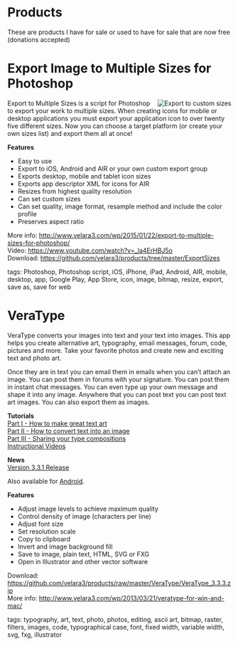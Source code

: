 # Products
These are products I have for sale or used to have for sale that are now free (donations accepted)

<h1>Export Image to Multiple Sizes for Photoshop</h1>  
<img style="float:right" src="https://i2.wp.com/www.velara3.com/wp/wp-content/uploads/2015/01/Screen-Shot-2015-01-31-at-6.08.29-PM.png" alt="Export to custom sizes" />Export to Multiple Sizes is a script for Photoshop to export your work to multiple sizes. When creating icons for mobile or desktop applications you must export your application icon to over twenty five different sizes. Now you can choose a target platform (or create your own sizes list) and export them all at once!

<strong>Features</strong>  
* Easy to use
* Export to iOS, Android and AIR or your own custom export group
* Exports desktop, mobile and tablet icon sizes
* Exports app descriptor XML for icons for AIR
* Resizes from highest quality resolution
* Can set custom sizes
* Can set quality, image format, resample method and include the color profile
* Preserves aspect ratio


More info: http://www.velara3.com/wp/2015/01/22/export-to-multiple-sizes-for-photoshop/  
Video: https://www.youtube.com/watch?v=_la4ErHBJ5o  
Download: https://github.com/velara3/products/tree/master/ExportSizes

tags: Photoshop, Photoshop script, iOS, iPhone, iPad, Android, AIR, mobile, desktop, app, Google Play, App Store, icon, image, bitmap, resize, export, save as, save for web


<h1>VeraType</h1>
VeraType converts your images into text and your text into images. This app helps you create alternative art, typography, email messages, forum, code, pictures and more. Take your favorite photos and create new and exciting text and photo art.

Once they are in text you can email them in emails when you can’t attach an image. You can post them in forums with your signature. You can post them in instant chat messages. You can even type up your own message and shape it into any image. Anywhere that you can post text you can post text art images. You can also export them as images.

<strong>Tutorials</strong>  
<a href="http://www.velara3.com/wp/?p=170">Part I - How to make great text art</a>  
<a href="http://www.velara3.com/wp/?p=221">Part II - How to convert text into an image</a>  
<a href="http://www.velara3.com/wp/?p=223">Part III - Sharing your type compositions</a>  
<a title="Watch demos in HD" href="http://www.velara3.com/wp/2013/10/29/videos/" target="_blank">Instructional Videos</a>

<strong>News</strong>  
<a href="http://www.velara3.com/wp/2015/10/10/new-veratype-3-3-1-released/">Version 3.3.1 Release</a>

Also available for <a href="http://www.velara3.com/wp/?p=268">Android</a>.  

<strong>Features</strong>  
* Adjust image levels to achieve maximum quality
* Control density of image (characters per line)
* Adjust font size
* Set resolution scale
* Copy to clipboard
* Invert and image background fill
* Save to image, plain text, HTML, SVG or FXG
* Open in Illustrator and other vector software

Download: https://github.com/velara3/products/raw/master/VeraType/VeraType_3.3.3.zip  
More info: http://www.velara3.com/wp/2013/03/21/veratype-for-win-and-mac/  

tags: typography, art, text, photo, photos, editing, ascii art, bitmap, raster, filters, images, code, typographical case, font, fixed width, variable width, svg, fxg, illustrator
